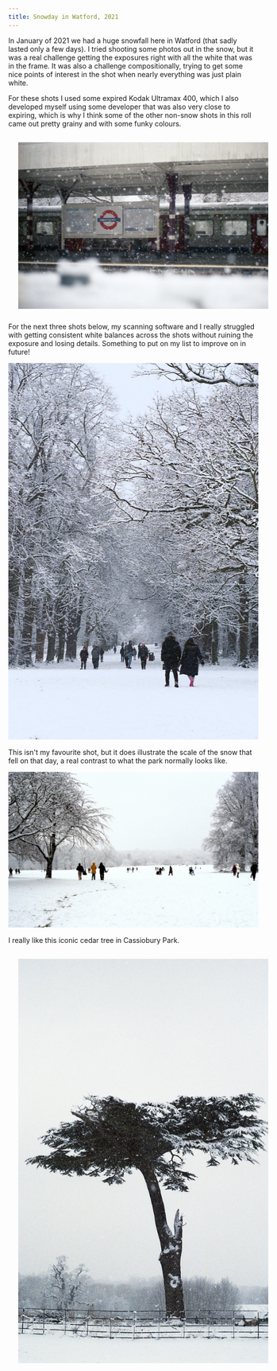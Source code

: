 ```yaml
---
title: Snowday in Watford, 2021
---
```


In January of 2021 we had a huge snowfall here in Watford (that sadly lasted only a few days). I tried shooting some photos out in the snow, but it was a real challenge getting the exposures right with all the white that was in the frame. It was also a challenge compositionally, trying to get some nice points of interest in the shot when nearly everything was just plain white.

For these shots I used some expired Kodak Ultramax 400, which I also developed myself using some developer that was also very close to expiring, which is why I think some of the other non-snow shots in this roll came out pretty grainy and with some funky colours.

<img style="padding: 15px 5px 10px 20px;" src="/assets/galleries/snow_2021/snow002.jpg"/>

For the next three shots below, my scanning software and I really struggled with getting consistent white balances across the shots without ruining the exposure and losing details. Something to put on my list to improve on in future!

<img style="padding: left; 15px 5px 10px 20px;" src="/assets/galleries/snow_2021/snow009.jpg"/>

This isn't my favourite shot, but it does illustrate the scale of the snow that fell on that day, a real contrast to what the park normally looks like.

<img style="padding: left; 15px 5px 10px 20px;" src="/assets/galleries/snow_2021/snow010.jpg"/>

I really like this iconic cedar tree in Cassiobury Park.

<img style="padding: 15px 5px 10px 20px;" src="/assets/galleries/snow_2021/snow011.jpg"/>
